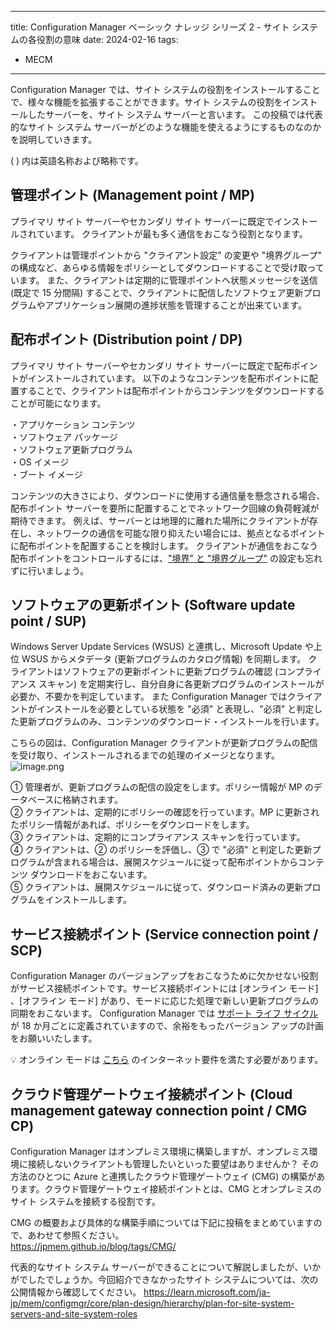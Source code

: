 
---
title: Configuration Manager ベーシック ナレッジ シリーズ 2 - サイト システムの各役割の意味
date: 2024-02-16
tags:
  - MECM
---

Configuration Manager では、サイト システムの役割をインストールすることで、様々な機能を拡張することができます。サイト システムの役割をインストールしたサーバーを、サイト システム サーバーと言います。
この投稿では代表的なサイト システム サーバーがどのような機能を使えるようにするものなのかを説明していきます。

( ) 内は英語名称および略称です。
## 管理ポイント (Management point / MP)

プライマリ サイト サーバーやセカンダリ サイト サーバーに既定でインストールされています。
クライアントが最も多く通信をおこなう役割となります。

クライアントは管理ポイントから "クライアント設定" の変更や "境界グループ" の構成など、あらゆる情報をポリシーとしてダウンロードすることで受け取っています。
また、クライアントは定期的に管理ポイントへ状態メッセージを送信  (既定で 15 分間隔) することで、クライアントに配信したソフトウェア更新プログラムやアプリケーション展開の進捗状態を管理することが出来ています。


## 配布ポイント (Distribution point / DP)

プライマリ サイト サーバーやセカンダリ サイト サーバーに既定で配布ポイントがインストールされています。
以下のようなコンテンツを配布ポイントに配置することで、クライアントは配布ポイントからコンテンツをダウンロードすることが可能になります。

・アプリケーション コンテンツ  
・ソフトウェア パッケージ  
・ソフトウェア更新プログラム  
・OS イメージ  
・ブート イメージ  

コンテンツの大きさにより、ダウンロードに使用する通信量を懸念される場合、配布ポイント サーバーを要所に配置することでネットワーク回線の負荷軽減が期待できます。
例えば、サーバーとは地理的に離れた場所にクライアントが存在し、ネットワークの通信を可能な限り抑えたい場合には、拠点となるポイントに配布ポイントを配置することを検討します。
クライアントが通信をおこなう配布ポイントをコントロールするには、["境界" と "境界グループ"](https://learn.microsoft.com/ja-jp/mem/configmgr/core/servers/deploy/configure/boundary-group-procedures) の設定も忘れずに行いましょう。


## ソフトウェアの更新ポイント (Software update point / SUP)

Windows Server Update Services (WSUS) と連携し、Microsoft Update や上位 WSUS からメタデータ (更新プログラムのカタログ情報) を同期します。
クライアントはソフトウェアの更新ポイントに更新プログラムの確認 (コンプライアンス スキャン) を定期実行し、自分自身に各更新プログラムのインストールが必要か、不要かを判定しています。
また Configuration Manager ではクライアントがインストールを必要としている状態を "必須" と表現し、"必須" と判定した更新プログラムのみ、コンテンツのダウンロード・インストールを行います。

こちらの図は、Configuration Manager クライアントが更新プログラムの配信を受け取り、インストールされるまでの処理のイメージとなります。
![image.png](./20240215_01/1.png)


① 管理者が、更新プログラムの配信の設定をします。ポリシー情報が MP のデータベースに格納されます。  
② クライアントは、定期的にポリシーの確認を行っています。MP に更新されたポリシー情報があれば、ポリシーをダウンロードをします。  
③ クライアントは、定期的にコンプライアンス スキャンを行っています。  
④ クライアントは、② のポリシーを評価し、③ で "必須" と判定した更新プログラムが含まれる場合は、展開スケジュールに従って配布ポイントからコンテンツ ダウンロードをおこないます。  
⑤ クライアントは、展開スケジュールに従って、ダウンロード済みの更新プログラムをインストールします。


## サービス接続ポイント (Service connection point / SCP)

Configuration Manager のバージョンアップをおこなうために欠かせない役割がサービス接続ポイントです。サービス接続ポイントには [オンライン モード] 、[オフライン モード] があり、モードに応じた処理で新しい更新プログラムの同期をおこないます。
Configuration Manager では [サポート ライフ サイクル](https://learn.microsoft.com/ja-jp/mem/configmgr/core/servers/manage/current-branch-versions-supported) が 18 か月ごとに定義されていますので、余裕をもったバージョン アップの計画をお願いいたします。

:bulb: オンライン モードは [こちら](https://learn.microsoft.com/ja-jp/mem/configmgr/core/plan-design/network/internet-endpoints) のインターネット要件を満たす必要があります。


## クラウド管理ゲートウェイ接続ポイント (Cloud management gateway connection point / CMG CP)

Configuration Manager はオンプレミス環境に構築しますが、オンプレミス環境に接続しないクライアントも管理したいといった要望はありませんか？
その方法のひとつに Azure と連携したクラウド管理ゲートウェイ (CMG) の構築があります。クラウド管理ゲートウェイ接続ポイントとは、CMG とオンプレミスのサイト システムを接続する役割です。

CMG の概要および具体的な構築手順については下記に投稿をまとめていますので、あわせて参照ください。  
https://jpmem.github.io/blog/tags/CMG/



代表的なサイト システム サーバーができることについて解説しましたが、いかがでしたでしょうか。今回紹介できなかったサイト システムについては、次の公開情報から確認してください。
https://learn.microsoft.com/ja-jp/mem/configmgr/core/plan-design/hierarchy/plan-for-site-system-servers-and-site-system-roles